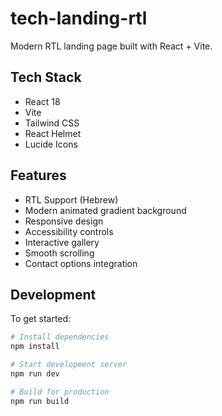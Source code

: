 # tech-landing-rtl

Modern RTL landing page built with React + Vite.

## Tech Stack

- React 18
- Vite
- Tailwind CSS
- React Helmet
- Lucide Icons

## Features

- RTL Support (Hebrew)
- Modern animated gradient background
- Responsive design
- Accessibility controls
- Interactive gallery
- Smooth scrolling
- Contact options integration

## Development

To get started:

```bash
# Install dependencies
npm install

# Start development server
npm run dev

# Build for production
npm run build
```
